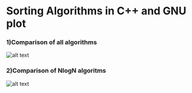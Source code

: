 # Sorting Algorithms in C++ and GNU plot

### 1)Comparison of all algorithms
![alt text](https://github.com/OmkarBorker/Design-And-Analysis-of-Algorithms/blob/main/As1/img/all.png)

### 2)Comparison of NlogN algoritms
![alt text](https://github.com/OmkarBorker/Design-And-Analysis-of-Algorithms/blob/main/As1/img/nlogn.png)


